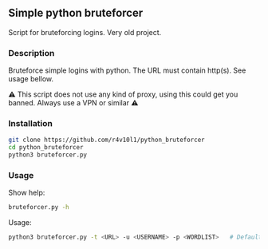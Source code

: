 ## Simple python bruteforcer
Script for bruteforcing logins. Very old project.
### Description
Bruteforce simple logins with python. The URL must contain http(s). See usage bellow.

⚠️ This script does not use any kind of proxy, using this could get you banned. Always use a VPN or similar ⚠️
### Installation
```bash
git clone https://github.com/r4v10l1/python_bruteforcer
cd python_bruteforcer
python3 bruteforcer.py
```

### Usage
Show help:
```bash
bruteforcer.py -h
```

Usage:
```bash
python3 bruteforcer.py -t <URL> -u <USERNAME> -p <WORDLIST>   # Default username is admin and wordlist is a .txt file
```
